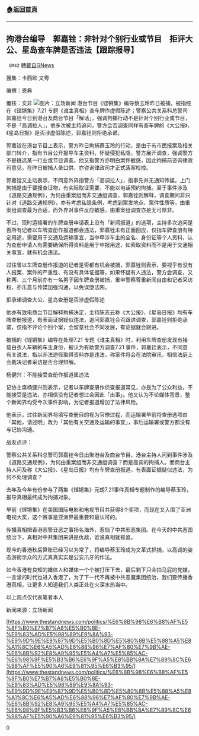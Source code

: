 ###  [:house:返回首頁](https://github.com/ourhimalayas/txt)
---

## 拘港台编导　郭嘉铨：非针对个别行业或节目　拒评大公、星岛查车牌是否违法【跟踪报导】
` GM42` [轉載自GNews](https://gnews.org/zh-hans/529600/)

搜集：卡西欧 文粤

编撰：恩典

覆核：文非
![]()![](https://gnews-media-offload.s3.amazonaws.com/wp-content/uploads/2020/11/05035130/20201104-22_rCyck_1200x0.png)图片：立场新闻
港台节目《铿锵集》编导蔡玉玲昨日被捕，被指控在《铿锵集》7.21 专题《谁主真相》查车牌作虚假陈述；警察公共关系科总警司郭嘉铨今日到港台及商台节目「解话」，强调拘捕行动不是针对个别行业或节目，不是「高调拉人」，他多次被主持追问，警方会否调查同样有查车牌的《大公报》、《星岛日报》是否涉虚假陈述，郭嘉铨则拒绝承诺。

郭嘉铨在港台节目上表示，警方昨日拘捕蔡玉玲的行动，是由于有市民报案及相关部门转介，指有节目公开报导车主资料，怀疑侵犯私隐，警方展开调查，强调警方不是挑选某一行业或节目调查。他又指警方亦明白案件敏感，因此拘捕前咨询律政司意见，在昨日被捕人录口供，亦咨询律政司才正式落案检控。

郭嘉铨又主动表示，不同意外界指警方「高调拉人」，指事先并无通知传媒，上门拘捕是由于要搜查证物，有实际取证需要，不能以电话预约拘捕。至于事件涉及《道路交通规例》，为何由重案组而非交通组调查，郭嘉铨则解释，调查期间非只针对《道路交通规例》，亦有考虑私隐条例，考虑到案发地点、案件性质等，由重案组调查最为合适，而外界对事件反应敏感，由重案组调查亦是无可厚非。

不过，现时运输署的车牌查册申请表上没有「新闻报道」的选项，主持多次追问是否所有记者以车牌查册作报道都会违法，郭嘉铨未有正面回应，仅指车牌查册有特定用途，需要用于交通及运输事宜，当中牵涉车主的全名、身份证等个人资料，认为查册申请人有需要确保所得资料是用于申报用途，如索取资料而不是用于交通相关事宜，就有机会违法。

过往曾以车牌查册作报道的记者是否都有机会被捕，郭嘉铨则表示，要视乎有没有人报案、案件的严重性、有没有具体证据等，如果怀疑有人违法，警方会调查，又称两、三个月前亦有一名男子因车牌查册被捕，重申警察尊重新闻自由和记者采访权，亦乐意与传媒加强沟通，以免误堕法网。

拒承诺调查大公、星岛查册是否涉虚假陈述

他亦有致电商台节目解释拘捕决定，主持陈志云称《大公报》、《星岛日报》均有车牌查册报道，有表面证据疑似违法，追问郭嘉铨会否跟进调查，郭嘉铨则拒绝承诺，仅指不评论个别个案，会留意社会不同发展，有证据就会跟进。

被捕的《铿锵集》编导在处理7.21 专题《谁主真相》时，利用车牌查册发现有接载白衣人车辆的车主身份，被认为有助警方调查7.21 事件，郭嘉铨表示，不同意有关说法，指以非法途径取得资料亦是违法，称案件将会在法院审讯，相信法庭上会裁决记者采访是否合理辩解。

杨健兴：不能接受查册作报道属违法

记协主席杨健兴则表示，记者以车牌查册作侦查报道常见，亦是为了公众利益，不能接受是违法，亦相信没有记者想过会因此「出事」。他又认为不论媒体背景，整个新闻界均受今次事件影响，为记者报道增加了法律风险。

他表示，过往新闻界将填写查册目的视为官僚过程，而运输署早前将查册选项由「其他，请述明」改为「其他有关交通及运输的事宜」，事后运输署或警方都没有与记协沟通。

战友点评：

警察公共关系科总警司郭嘉铨今日出聚港台及商台节目，港台主持人问到事件涉及《道路交通规例》，为何由重案组而非交通组调查？而是高调的拘捕人。而商台主持人问及称《大公报》、《星岛日报》均有车牌查册报道，有表面证据疑似违法，为何不处理调查？

去年及今年有份参与了两集《铿锵集》元朗7.21事件真相专题制作的编导蔡玉玲，报导真相最终成为拘捕对象。

早前《铿锵集》在美国国际电影和电视节目共获得8个奖项，而现在又入围了亚洲电视大奖，这个赛事是亚洲界最重要和最认可的。

传播真相把香港恶警丑恶之事扬名海外，惹恼了中共邪恶集团。在今天的中共恶国统治下，真相对中共集团来讲是仇敌，谁说真相就抓谁。

现今的香港秋后算账已经习以为常了，将编导蔡玉玲成为文革式抓捕，以高调的姿态游街示众的方式真真实实是公安爪牙的作法。

如今香港有良知的媒体人和媒体一个个被打压下去，最后剩下只会拍马屁的党媒，一言堂的时代也进入香港了，为了下一代不再被中共恶魔集团统治，我们要传播香港真相，让更多人知道我们人类正处在火深水热当中。

以上观点仅代表笔者本人

新闻来源：立场新闻

[https://www.thestandnews.com/politics/%E6%8B%98%E6%B8%AF%E5%8F%B0%E7%B7%A8%E5%B0%8E-%E9%83%AD%E5%98%89%E9%8A%93-%E9%9D%9E%E9%87%9D%E5%B0%8D%E5%80%8B%E5%88%A5%E8%A1%8C%E6%A5%AD%E6%88%96%E7%AF%80%E7%9B%AE-%E6%8B%92%E8%A9%95%E5%A4%A7%E5%85%AC-%E6%98%9F%E5%B3%B6%E6%9F%A5%E8%BB%8A%E7%89%8C%E6%98%AF%E5%90%A6%E9%81%95%E6%B3%95/](https://www.thestandnews.com/politics/%E6%8B%98%E6%B8%AF%E5%8F%B0%E7%B7%A8%E5%B0%8E-%E9%83%AD%E5%98%89%E9%8A%93-%E9%9D%9E%E9%87%9D%E5%B0%8D%E5%80%8B%E5%88%A5%E8%A1%8C%E6%A5%AD%E6%88%96%E7%AF%80%E7%9B%AE-%E6%8B%92%E8%A9%95%E5%A4%A7%E5%85%AC-%E6%98%9F%E5%B3%B6%E6%9F%A5%E8%BB%8A%E7%89%8C%E6%98%AF%E5%90%A6%E9%81%95%E6%B3%95/)

0
